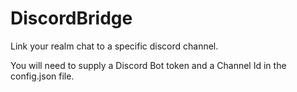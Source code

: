 # DiscordBridge
Link your realm chat to a specific discord channel.

You will need to supply a Discord Bot token and a Channel Id in the config.json file.
